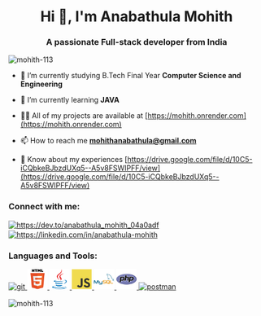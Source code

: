 <h1 align="center">Hi 👋, I'm Anabathula Mohith</h1>
<h3 align="center">A passionate Full-stack developer from India</h3>

<p align="left"> <img src="https://komarev.com/ghpvc/?username=mohith-113&label=Profile%20views&color=0e75b6&style=flat" alt="mohith-113" /> </p>

- 🔭 I’m currently studying B.Tech Final Year **Computer Science and Engineering**

- 🌱 I’m currently learning **JAVA**

- 👨‍💻 All of my projects are available at [https://mohith.onrender.com](https://mohith.onrender.com)

- 📫 How to reach me **mohithanabathula@gmail.com**

- 📄 Know about my experiences [https://drive.google.com/file/d/10C5-iCQbkeBJbzdUXq5--A5v8FSWIPFF/view](https://drive.google.com/file/d/10C5-iCQbkeBJbzdUXq5--A5v8FSWIPFF/view)

<h3 align="left">Connect with me:</h3>
<p align="left">
<a href="https://dev.to/anabathula_mohith_04a0adf" target="blank"><img align="center" src="https://raw.githubusercontent.com/rahuldkjain/github-profile-readme-generator/master/src/images/icons/Social/devto.svg" alt="https://dev.to/anabathula_mohith_04a0adf" height="30" width="40" /></a>
<a href="https://linkedin.com/in/anabathula-mohith" target="blank"><img align="center" src="https://raw.githubusercontent.com/rahuldkjain/github-profile-readme-generator/master/src/images/icons/Social/linked-in-alt.svg" alt="https://linkedin.com/in/anabathula-mohith" height="30" width="40" /></a>
</p>

<h3 align="left">Languages and Tools:</h3>
<p align="left"> <a href="https://git-scm.com/" target="_blank" rel="noreferrer"> <img src="https://www.vectorlogo.zone/logos/git-scm/git-scm-icon.svg" alt="git" width="40" height="40"/> </a> <a href="https://www.w3.org/html/" target="_blank" rel="noreferrer"> <img src="https://raw.githubusercontent.com/devicons/devicon/master/icons/html5/html5-original-wordmark.svg" alt="html5" width="40" height="40"/> </a> <a href="https://www.java.com" target="_blank" rel="noreferrer"> <img src="https://raw.githubusercontent.com/devicons/devicon/master/icons/java/java-original.svg" alt="java" width="40" height="40"/> </a> <a href="https://developer.mozilla.org/en-US/docs/Web/JavaScript" target="_blank" rel="noreferrer"> <img src="https://raw.githubusercontent.com/devicons/devicon/master/icons/javascript/javascript-original.svg" alt="javascript" width="40" height="40"/> </a> <a href="https://www.mysql.com/" target="_blank" rel="noreferrer"> <img src="https://raw.githubusercontent.com/devicons/devicon/master/icons/mysql/mysql-original-wordmark.svg" alt="mysql" width="40" height="40"/> </a> <a href="https://www.php.net" target="_blank" rel="noreferrer"> <img src="https://raw.githubusercontent.com/devicons/devicon/master/icons/php/php-original.svg" alt="php" width="40" height="40"/> </a> <a href="https://postman.com" target="_blank" rel="noreferrer"> <img src="https://www.vectorlogo.zone/logos/getpostman/getpostman-icon.svg" alt="postman" width="40" height="40"/> </a> </p>

<p><img align="center" src="https://github-readme-stats.vercel.app/api/top-langs?username=mohith-113&show_icons=true&locale=en&layout=compact" alt="mohith-113" /></p>
